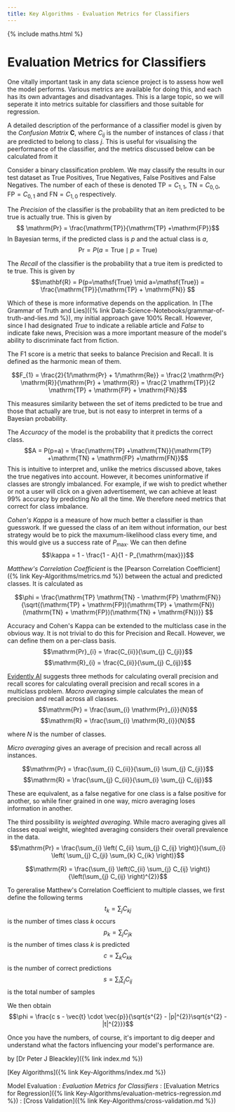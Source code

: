 ```yaml
---
title: Key Algorithms - Evaluation Metrics for Classifiers
---
```


{% include maths.html %}

# Evaluation Metrics for Classifiers

One vitally important task in any data science project is to assess how well the model performs. Various metrics are available for doing this, and each has its own advantages and disadvantages.
This is a large topic, so we will seperate it into metrics suitable for classifiers and those suitable for regression.

A detailed description of the performance of a classifier model is given by the *Confusion Matrix* $\mathbf{C}$, where $C_{ij}$ is the number of instances of class $i$ that are predicted to belong to class $j$. This is useful for visualising the peerformance of the classifier, and the metrics discussed below can be calculated from it

Consider a binary classification problem. We may classify the results in our test dataset as True Positives, True Negatives, False Positives and False Negatives. The number of each of these is denoted $\mathrm{TP} = C_{1,1}$, $\mathrm{TN} = C_{0,0}$, $\mathrm{FP} = C_{0,1}$ and $\mathrm{FN} = C_{1,0}$ respectively.

The *Precision* of the classifier is the probability that an item predicted to be true is actually true. This is given by 
$$ \mathrm{Pr} = \frac{\mathrm{TP}}{\mathrm{TP} +\mathrm{FP}}$$
In Bayesian terms, if the predicted class is $p$ and the actual class is $a$, 
$$\mathrm{Pr} = P(a=\mathsf{True} \mid p=\mathsf{True})$$

The *Recall* of the classifier is the probability that a true item is predicted to te true. This is given by 
$$\mathbf{R} = P(p=\mathsf{True} \mid a=\mathsf{True}) = \frac{\mathrm{TP}}{\mathrm{TP} + \mathrm{FN}} $$

Which of these is more informative depends on the application. In [The Grammar of Truth and Lies]({% link Data-Science-Notebooks/grammar-of-truth-and-lies.md %}), my initial approach gave 100% Recall. However, since I had designated *True* to indicate a reliable article and *False* to indicate fake news, Precision was a more important measure of the model's ability to discriminate fact from fiction.

The F1 score is a metric that seeks to balance Precision and Recall. It is defined as the harmonic mean of them.

$$F_{1} = \frac{2}{1/\mathrm{Pr} + 1/\mathrm{Re}} = \frac{2 \mathrm{Pr} \mathrm{R}}{\mathrm{Pr} + \mathrm{R}} = \frac{2 \mathrm{TP}}{2 \mathrm{TP} + \mathrm{FP} + \mathrm{FN}}$$

This measures similarity between the set of items predicted to be true and those that actually are true, but is not easy to interpret in terms of a Bayesian probability.

The *Accuracy* of the model is the probability that it predicts the correct class.
$$A = P(p=a) = \frac{\mathrm{TP} +\mathrm{TN}}{\mathrm{TP} +\mathrm{TN} + \mathrm{FP} +\mathrm{FN}}$$
This is intuitive to interpret and, unlike the metrics discussed above, takes the true negatives into account. However, it becomes uninformative if classes are strongly imbalanced. For example, if we wish to predict whether or not a user will click on a given advertisement, we can achieve at least 99% accuracy by predicting *No* all the time. We therefore need metrics that correct for class imbalance.

*Cohen's Kappa* is a measure of how much better a classifier is than guesswork. If we guessed the class of an item without information, our best strategy would be to pick the maxumum-likelihood class every time, and this would give us a success rate of $P_{\mathrm{max}}$. We can then define
$$\kappa = 1 - \frac{1 - A}{1 - P_{\mathrm{max}}}$$

*Matthew's Correlation Coefficient* is the [Pearson Correlation Coefficient]({% link Key-Algorithms/metrics.md %}) between the actual and predicted classes. It is calculated as

$$\phi = \frac{\mathrm{TP} \mathrm{TN} - \mathrm{FP} \mathrm{FN}}{\sqrt{(\mathrm{TP} + \mathrm{FP})(\mathrm{TP} + \mathrm{FN})(\mathrm{TN} + \mathrm{FP})(\mathrm{TN} + \mathrm{FN})}}
$$

Accuracy and Cohen's Kappa can be extended to the multiclass case in the obvious way. It is not trivial to do this for Precision and Recall. However, we can define them on a per-class basis. 
$$\mathrm{Pr}_{i} = \frac{C_{ii}}{\sum_{j} C_{ji}}$$
$$\mathrm{R}_{i} = \frac{C_{ii}}{\sum_{j} C_{ij}}$$

[Evidently AI](https://www.evidentlyai.com/classification-metrics/multi-class-metrics) suggests three methods for calculating overall precision and recall scores for calculating overall precision and recall scores in a multiclass problem. *Macro averaging* simple calculates the mean of precision and recall across all classes.
$$\mathrm{Pr} = \frac{\sum_{i} \mathrm{Pr}_{i}}{N}$$
$$\mathrm{R} = \frac{\sum_{i} \mathrm{R}_{i}}{N}$$

where $N$ is the number of classes.

*Micro averaging* gives an average of precision and recall across all instances.

$$\mathrm{Pr} = \frac{\sum_{i} C_{ii}}{\sum_{i} \sum_{j} C_{ji}}$$
$$\mathrm{R} = \frac{\sum_{j} C_{ii}}{\sum_{i} \sum_{j} C_{ij}}$$

These are equivalent, as a false negative for one class is a false positive for another, so while finer grained in one way, micro averaging loses information in another.

The third possibility is *weighted averaging*. While macro averaging gives all classes equal weight, wieghted averaging considers their overall prevalence in the data.
$$\mathrm{Pr} = \frac{\sum_{i} \left( C_{ii} \sum_{j} C_{ij} \right)}{\sum_{i} \left( \sum_{j} C_{ji} \sum_{k} C_{ik} \right)}$$

$$\mathrm{R} = \frac{\sum_{i} \left(C_{ii} \sum_{j} C_{ij} \right)}{\left(\sum_{j} C_{ij} \right)^{2}}$$

To gereralise Matthew's Correlation Coefficient to multiple classes, we first define the following terms
$$t_{k} = \sum_{j} C_{kj}$$ is the number of times class $k$ occurs
$$p_{k} = \sum_{j} C_{jk}$$ is the number of times class $k$ is predicted
$$c = \sum_{k} C_{kk}$$ is the number of correct predictions
$$s =\sum_{i} \sum_{j} C_{ij}$$ is the total number of samples

We then obtain 
$$\phi = \frac{c s - \vec{t} \cdot \vec{p}}{\sqrt{s^{2} - |p|^{2}}\sqrt{s^{2} - |t|^{2}}}$$

Once you have the numbers, of course, it's important to dig deeper and understand what the factors influencing your model's performance are.

by [Dr Peter J Bleackley]({% link index.md %})

[Key Algorithms]({% link Key-Algorithms/index.md %})

Model Evaluation
: *Evaluation Metrics for Classifiers*
: [Evaluation Metrics for Regression]({% link Key-Algorithms/evaluation-metrics-regression.md %})
: [Cross Validation]({% link Key-Algorithms/cross-validation.md %})


